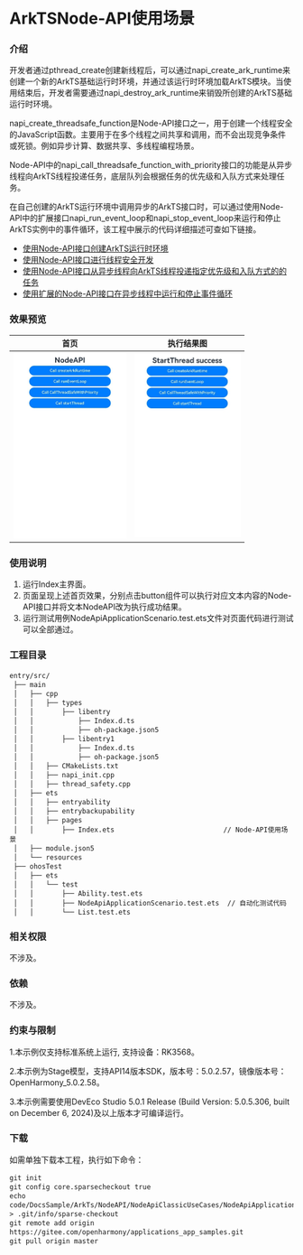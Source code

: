 # ArkTSNode-API使用场景

### 介绍

开发者通过pthread_create创建新线程后，可以通过napi_create_ark_runtime来创建一个新的ArkTS基础运行时环境，并通过该运行时环境加载ArkTS模块。当使用结束后，开发者需要通过napi_destroy_ark_runtime来销毁所创建的ArkTS基础运行时环境。

napi_create_threadsafe_function是Node-API接口之一，用于创建一个线程安全的JavaScript函数。主要用于在多个线程之间共享和调用，而不会出现竞争条件或死锁。例如异步计算、数据共享、多线程编程场景。

Node-API中的napi_call_threadsafe_function_with_priority接口的功能是从异步线程向ArkTS线程投递任务，底层队列会根据任务的优先级和入队方式来处理任务。

在自己创建的ArkTS运行环境中调用异步的ArkTS接口时，可以通过使用Node-API中的扩展接口napi_run_event_loop和napi_stop_event_loop来运行和停止ArkTS实例中的事件循环，该工程中展示的代码详细描述可查如下链接。

- [使用Node-API接口创建ArkTS运行时环境](https://docs.openharmony.cn/pages/v5.0/zh-cn/application-dev/napi/use-napi-ark-runtime.md)
- [使用Node-API接口进行线程安全开发](https://docs.openharmony.cn/pages/v5.0/zh-cn/application-dev/napi/use-napi-thread-safety.md)
- [使用Node-API接口从异步线程向ArkTS线程投递指定优先级和入队方式的的任务](https://docs.openharmony.cn/pages/v5.0/zh-cn/application-dev/napi/use-call-threadsafe-function-with-priority.md)
- [使用扩展的Node-API接口在异步线程中运行和停止事件循环](https://docs.openharmony.cn/pages/v5.0/zh-cn/application-dev/napi/use-napi-event-loop.md)

### 效果预览

| 首页                                                         | 执行结果图                                                   |
| ------------------------------------------------------------ | ------------------------------------------------------------ |
| <img src="./screenshots/NodeApiApplicationScenario1.png" style="zoom: 50%;" /> | <img src="./screenshots/NodeApiApplicationScenario2.png" style="zoom: 50%;" /> |

### 使用说明

1. 运行Index主界面。
2. 页面呈现上述首页效果，分别点击button组件可以执行对应文本内容的Node-API接口并将文本NodeAPI改为执行成功结果。
3. 运行测试用例NodeApiApplicationScenario.test.ets文件对页面代码进行测试可以全部通过。

### 工程目录

```
entry/src/
 ├── main
 │   ├── cpp
 │   │   ├── types
 │   │       ├── libentry
 │   │           ├── Index.d.ts
 │   │           ├── oh-package.json5
 │   │       ├── libentry1
 │   │           ├── Index.d.ts
 │   │           ├── oh-package.json5
 │   │   ├── CMakeLists.txt
 │   │   ├── napi_init.cpp
 │   │   ├── thread_safety.cpp
 │   ├── ets
 │   │   ├── entryability
 │   │   ├── entrybackupability
 │   │   ├── pages
 │   │       ├── Index.ets                           // Node-API使用场景
 │   ├── module.json5
 │   └── resources
 ├── ohosTest
 │   ├── ets
 │   │   └── test
 │   │       ├── Ability.test.ets 
 │   │       ├── NodeApiApplicationScenario.test.ets  // 自动化测试代码
 │   │       └── List.test.ets
```

### 相关权限

不涉及。

### 依赖

不涉及。

### 约束与限制

1.本示例仅支持标准系统上运行, 支持设备：RK3568。

2.本示例为Stage模型，支持API14版本SDK，版本号：5.0.2.57，镜像版本号：OpenHarmony_5.0.2.58。

3.本示例需要使用DevEco Studio 5.0.1 Release (Build Version: 5.0.5.306, built on December 6, 2024)及以上版本才可编译运行。

### 下载

如需单独下载本工程，执行如下命令：

````
git init
git config core.sparsecheckout true
echo code/DocsSample/ArkTs/NodeAPI/NodeApiClassicUseCases/NodeApiApplicationScenario > .git/info/sparse-checkout
git remote add origin https://gitee.com/openharmony/applications_app_samples.git
git pull origin master
````